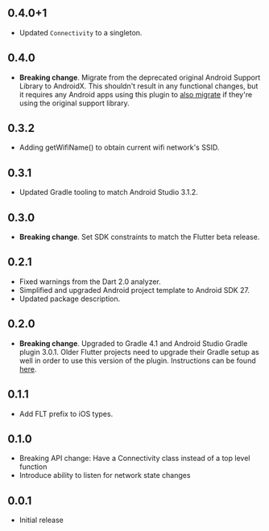 ## 0.4.0+1

* Updated `Connectivity` to a singleton.

## 0.4.0

* **Breaking change**. Migrate from the deprecated original Android Support
  Library to AndroidX. This shouldn't result in any functional changes, but it
  requires any Android apps using this plugin to [also
  migrate](https://developer.android.com/jetpack/androidx/migrate) if they're
  using the original support library.

## 0.3.2

* Adding getWifiName() to obtain current wifi network's SSID.

## 0.3.1

* Updated Gradle tooling to match Android Studio 3.1.2.

## 0.3.0

* **Breaking change**. Set SDK constraints to match the Flutter beta release.

## 0.2.1

* Fixed warnings from the Dart 2.0 analyzer.
* Simplified and upgraded Android project template to Android SDK 27.
* Updated package description.

## 0.2.0

* **Breaking change**. Upgraded to Gradle 4.1 and Android Studio Gradle plugin
  3.0.1. Older Flutter projects need to upgrade their Gradle setup as well in
  order to use this version of the plugin. Instructions can be found
  [here](https://github.com/flutter/flutter/wiki/Updating-Flutter-projects-to-Gradle-4.1-and-Android-Studio-Gradle-plugin-3.0.1).

## 0.1.1

* Add FLT prefix to iOS types.

## 0.1.0

* Breaking API change: Have a Connectivity class instead of a top level function
* Introduce ability to listen for network state changes

## 0.0.1

* Initial release
